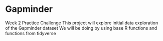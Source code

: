 # Gapminder
Week 2 Practice Challenge
This project will explore initial data exploration of the Gapminder dataset
We will be doing by using base R functions and functions from tidyverse